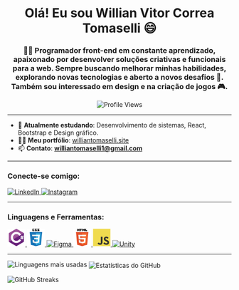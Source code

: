 <h1 align="center">Olá! Eu sou Willian Vitor Correa Tomaselli 😄</h1>
<h3 align="center">👨‍💻 Programador front-end em constante aprendizado, apaixonado por desenvolver soluções criativas e funcionais para a web. Sempre buscando melhorar minhas habilidades, explorando novas tecnologias e aberto a novos desafios 🚀. Também sou interessado em design e na criação de jogos 🎮.</h3>

<p align="center">
  <img src="https://komarev.com/ghpvc/?username=willdev16&label=Visualizações%20do%20perfil&color=0e75b6&style=flat" alt="Profile Views" />
</p>

---

- 🌱 **Atualmente estudando**: Desenvolvimento de sistemas, React, Bootstrap e Design gráfico.
- 👨‍💻 **Meu portfólio**: [williantomaselli.site](https://williantomaselli.site/)
- 📫 **Contato**: **williantomaselli1@gmail.com**

---

<h3 align="left">Conecte-se comigo:</h3>
<p align="left">
  <a href="https://www.linkedin.com/in/willian-tomaselli-405291329/" target="blank">
    <img src="https://raw.githubusercontent.com/rahuldkjain/github-profile-readme-generator/master/src/images/icons/Social/linked-in-alt.svg" alt="LinkedIn" height="30" width="40" />
  </a>
  <a href="https://www.instagram.com/willdev___/" target="blank">
    <img src="https://raw.githubusercontent.com/rahuldkjain/github-profile-readme-generator/master/src/images/icons/Social/instagram.svg" alt="Instagram" height="30" width="40" />
  </a>
</p>

---

<h3 align="left">Linguagens e Ferramentas:</h3>
<p align="left">
  <a href="https://www.w3schools.com/cs/" target="_blank" rel="noreferrer">
    <img src="https://raw.githubusercontent.com/devicons/devicon/master/icons/csharp/csharp-original.svg" alt="C#" width="40" height="40"/>
  </a>
  <a href="https://www.w3schools.com/css/" target="_blank" rel="noreferrer">
    <img src="https://raw.githubusercontent.com/devicons/devicon/master/icons/css3/css3-original-wordmark.svg" alt="CSS3" width="40" height="40"/>
  </a>
  <a href="https://www.figma.com/" target="_blank" rel="noreferrer">
    <img src="https://www.vectorlogo.zone/logos/figma/figma-icon.svg" alt="Figma" width="40" height="40"/>
  </a>
  <a href="https://www.w3.org/html/" target="_blank" rel="noreferrer">
    <img src="https://raw.githubusercontent.com/devicons/devicon/master/icons/html5/html5-original-wordmark.svg" alt="HTML5" width="40" height="40"/>
  </a>
  <a href="https://developer.mozilla.org/en-US/docs/Web/JavaScript" target="_blank" rel="noreferrer">
    <img src="https://raw.githubusercontent.com/devicons/devicon/master/icons/javascript/javascript-original.svg" alt="JavaScript" width="40" height="40"/>
  </a>
  <a href="https://unity.com/" target="_blank" rel="noreferrer">
    <img src="https://www.vectorlogo.zone/logos/unity3d/unity3d-icon.svg" alt="Unity" width="40" height="40"/>
  </a>
</p>

---

<p><img align="left" src="https://github-readme-stats.vercel.app/api/top-langs?username=willdev16&show_icons=true&locale=pt-br&layout=compact" alt="Linguagens mais usadas" /></p>

<p>&nbsp;<img align="center" src="https://github-readme-stats.vercel.app/api?username=willdev16&show_icons=true&locale=pt-br" alt="Estatísticas do GitHub" /></p>

<p><img align="center" src="https://github-readme-streak-stats.herokuapp.com/?user=willdev16&locale=pt-br" alt="GitHub Streaks" /></p>
